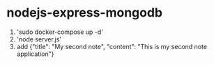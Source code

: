 # nodejs-express-mongodb
1. 'sudo docker-compose up -d'
2. 'node server.js'
3. add {"title": "My second note", "content": "This is my second note application"}
